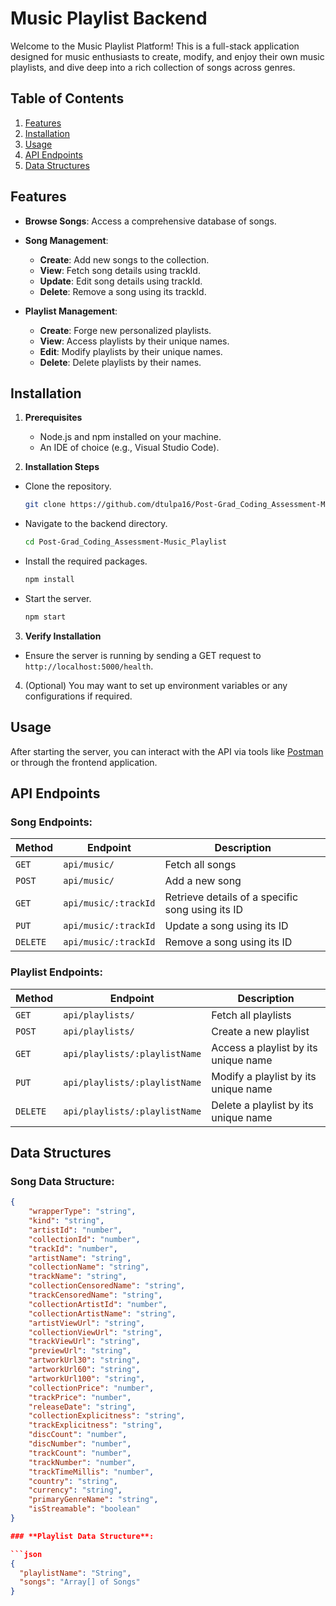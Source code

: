 # Music Playlist Backend

Welcome to the Music Playlist Platform! This is a full-stack application designed for music enthusiasts to create, modify, and enjoy their own music playlists, and dive deep into a rich collection of songs across genres.

## Table of Contents
1. [Features](#features)
2. [Installation](#installation)
3. [Usage](#usage)
4. [API Endpoints](#api-endpoints)
5. [Data Structures](#data-structures)

## Features

- **Browse Songs**: Access a comprehensive database of songs.
  
- **Song Management**:
    - **Create**: Add new songs to the collection.
    - **View**: Fetch song details using trackId.
    - **Update**: Edit song details using trackId.
    - **Delete**: Remove a song using its trackId.

- **Playlist Management**:
    - **Create**: Forge new personalized playlists.
    - **View**: Access playlists by their unique names.
    - **Edit**: Modify playlists by their unique names.
    - **Delete**: Delete playlists by their names.
## Installation

1. **Prerequisites**
   - Node.js and npm installed on your machine.
   - An IDE of choice (e.g., Visual Studio Code).

2. **Installation Steps**
- Clone the repository.
   ```bash
   git clone https://github.com/dtulpa16/Post-Grad_Coding_Assessment-Music_Playlist.git
   
- Navigate to the backend directory.
  ```bash
  cd Post-Grad_Coding_Assessment-Music_Playlist
- Install the required packages.
  ```bash
  npm install
- Start the server.
  ```bash
  npm start

3. **Verify Installation**
- Ensure the server is running by sending a GET request to `http://localhost:5000/health`.

4. (Optional) You may want to set up environment variables or any configurations if required.

## Usage

After starting the server, you can interact with the API via tools like [Postman](https://www.postman.com/) or through the frontend application.

## API Endpoints

### **Song Endpoints:**

| Method | Endpoint          | Description                        |
|--------|-------------------|------------------------------------|
| `GET`  | `api/music/`               | Fetch all songs                    |
| `POST` | `api/music/`               | Add a new song                     |
| `GET`  | `api/music/:trackId`       | Retrieve details of a specific song using its ID |
| `PUT`  | `api/music/:trackId`       | Update a song using its ID         |
| `DELETE`| `api/music/:trackId`      | Remove a song using its ID         |

### **Playlist Endpoints:**

| Method | Endpoint            | Description                              |
|--------|---------------------|------------------------------------------|
| `GET`  | `api/playlists/`        | Fetch all playlists                      |
| `POST` | `api/playlists/`                 | Create a new playlist                    |
| `GET`  | `api/playlists/:playlistName`    | Access a playlist by its unique name     |
| `PUT`  | `api/playlists/:playlistName`    | Modify a playlist by its unique name     |
| `DELETE` | `api/playlists/:playlistName`  | Delete a playlist by its unique name     |

## Data Structures

### **Song Data Structure**:

```json
{
    "wrapperType": "string",
    "kind": "string",
    "artistId": "number",
    "collectionId": "number",
    "trackId": "number",
    "artistName": "string",
    "collectionName": "string",
    "trackName": "string",
    "collectionCensoredName": "string",
    "trackCensoredName": "string",
    "collectionArtistId": "number",
    "collectionArtistName": "string",
    "artistViewUrl": "string",
    "collectionViewUrl": "string",
    "trackViewUrl": "string",
    "previewUrl": "string",
    "artworkUrl30": "string",
    "artworkUrl60": "string",
    "artworkUrl100": "string",
    "collectionPrice": "number",
    "trackPrice": "number",
    "releaseDate": "string",
    "collectionExplicitness": "string",
    "trackExplicitness": "string",
    "discCount": "number",
    "discNumber": "number",
    "trackCount": "number",
    "trackNumber": "number",
    "trackTimeMillis": "number",
    "country": "string",
    "currency": "string",
    "primaryGenreName": "string",
    "isStreamable": "boolean"
}

### **Playlist Data Structure**:

```json
{
  "playlistName": "String",
  "songs": "Array[] of Songs"
}
